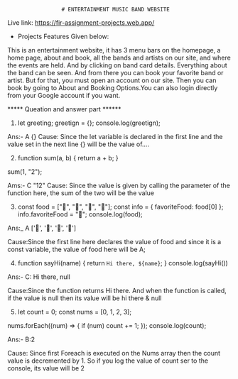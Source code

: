                      # ENTERTAINMENT MUSIC BAND WEBSITE

Live link: https://fir-assignment-projects.web.app/ 


* Projects Features Given below:

This is an entertainment website, it has 3 menu bars on the homepage, a home page, about and book, all the bands and artists on our site, and where the events are held. And by clicking on band card details. Everything about the band can be seen. And from there you can book your favorite band or artist. But for that, you must open an account on our site. Then you can book by going to About and Booking Options.You can also login directly from your Google account if you want.

*****                 Queation and answer part      ******               

1. let greeting;
greetign = {};
console.log(greetign);

Ans:- A {}
Cause: Since the let variable is declared in the first line and the value set in the next line {} will be the value of....

2. function sum(a, b) {
  return a + b;
}

sum(1, "2");

Ams:- C "12"
Cause: Since the value is given by calling the parameter of the function here, the sum of the two will be the value

3. const food = ["🍕", "🍫", "🥑", "🍔"];
const info = { favoriteFood: food[0] };
info.favoriteFood = "🍝";
console.log(food);

Ans:_ A ['🍕', '🍫', '🥑', '🍔']

Cause:Since the first line here declares the value of food and since it is a const variable, the value of food here will be A;

4. function sayHi(name) {
  return `Hi there, ${name}`;
}
console.log(sayHi())

Ans:- C: Hi there, null

Cause:Since the function returns Hi there. And when the function is called, if the value is null then its value will be hi there & null


5. let count = 0;
const nums = [0, 1, 2, 3];

nums.forEach((num) => {
  if (num) count += 1;
});
console.log(count);

Ans:- B:2

Cause: Since first Foreach is executed on the Nums array then the count value is decremented by 1. So if you log the value of count ser to the console, its value will be 2


